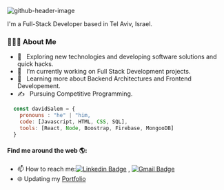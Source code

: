 ![github-header-image](https://github.com/David-salem/david-salem/assets/99804861/e71a5d6b-93aa-40cf-af93-1fba9aab0c75)

I'm a Full-Stack Developer based in Tel Aviv, Israel.

<div align="left"> 
  <h3> 👨🏻‍💻 About Me </h3>

  - 🤔 &nbsp; Exploring new technologies and developing software solutions and quick hacks.
  - 💼 &nbsp; I’m currently working on Full Stack Development projects.
  - 🌱 &nbsp; Learning more about Backend Architectures and Frontend Developement.
  - ✍️ &nbsp; Pursuing Competitive Programming.
</div> 

```js
  const davidSalem = {
    pronouns : "he" | "him,
    code: [Javascript, HTML, CSS, SQL],
    tools: [React, Node, Boostrap, Firebase, MongooDB]
  }
```

#### Find me around the web 🌎:
-  📫 How to reach me:[![Linkedin Badge](https://img.shields.io/badge/-LinkedIn-blue?style=flat-square&logo=Linkedin&logoColor=white&link=)](https://www.linkedin.com/in/david-salem-6a5364160/) 
, [![Gmail Badge](https://img.shields.io/badge/-Gmail-c14438?style=flat-square&logo=Gmail&logoColor=white&link=mailto:shuklaraghav321.com)](mailto:davidsalem37@gmail.com)
- 🌐 Updating my <a href="https://david-salem.github.io/portfolio/">Portfolio</a>
